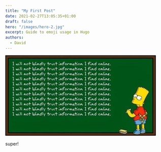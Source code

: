```yaml
---
title: "My First Post"
date: 2021-02-27T13:05:35+01:00
draft: false
hero: "/images/hero-2.jpg"
excerpt: Guide to emoji usage in Hugo
authors:
  - David
---
```


![test image](/images/hero-2.jpg)

super!
